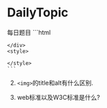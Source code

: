# DailyTopic
每日题目
    ```html
    <div id='box'>

    </div>
    <style>

    </style>
    ```   
2. `<img>`的title和alt有什么区别.  

3. web标准以及W3C标准是什么?
